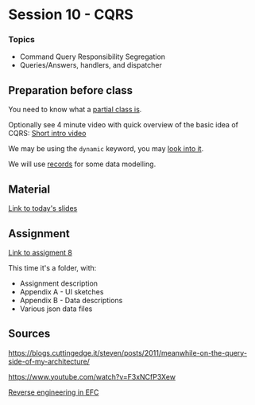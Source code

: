 # Session 10 - CQRS

### Topics
* Command Query Responsibility Segregation
* Queries/Answers, handlers, and dispatcher


## Preparation before class

You need to know what a [partial class is](https://learn.microsoft.com/en-us/dotnet/csharp/programming-guide/classes-and-structs/partial-classes-and-methods).

Optionally see 4 minute video with quick overview of the basic idea of CQRS: [Short intro video](https://www.youtube.com/watch?v=cqNGAo-9pUE)

We may be using the `dynamic` keyword, you may [look into it](https://learn.microsoft.com/en-us/dotnet/csharp/advanced-topics/interop/using-type-dynamic).

We will use [records](https://learn.microsoft.com/en-us/dotnet/csharp/language-reference/builtin-types/record) for some data modelling.

## Material

[Link to today's slides](https://viaucdk-my.sharepoint.com/:p:/g/personal/trmo_viauc_dk/Ef7oKyBh9GREpP70LKVeTtQBHepscWFhqTahuzKgBVx2iA?e=UWHNcT)

## Assignment 
[Link to assigment 8](https://viaucdk-my.sharepoint.com/:f:/g/personal/trmo_viauc_dk/Em0kdXyG0c9AhLEOux4x6-sBbQdjPwqCtLZasypyfVp0lw?e=uTC7hh)

This time it's a folder, with:
* Assignment description
* Appendix A - UI sketches
* Appendix B - Data descriptions
* Various json data files

## Sources

https://blogs.cuttingedge.it/steven/posts/2011/meanwhile-on-the-query-side-of-my-architecture/

https://www.youtube.com/watch?v=F3xNCfP3Xew


[Reverse engineering in EFC](https://learn.microsoft.com/en-us/ef/core/managing-schemas/scaffolding/?tabs=dotnet-core-cli)
